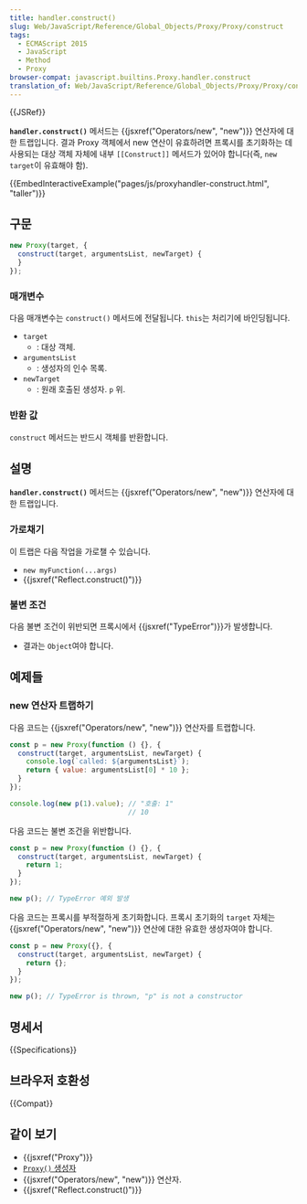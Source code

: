 ```yaml
---
title: handler.construct()
slug: Web/JavaScript/Reference/Global_Objects/Proxy/Proxy/construct
tags:
  - ECMAScript 2015
  - JavaScript
  - Method
  - Proxy
browser-compat: javascript.builtins.Proxy.handler.construct
translation_of: Web/JavaScript/Reference/Global_Objects/Proxy/Proxy/construct
---
```

{{JSRef}}

**`handler.construct()`** 메서드는 {{jsxref("Operators/new", "new")}} 연산자에 대한 트랩입니다. 결과 Proxy 객체에서 new 연산이 유효하려면 프록시를 초기화하는 데 사용되는 대상 객체 자체에 내부 `[[Construct]]` 메서드가 있어야 합니다(즉, `new target`이 유효해야 함).

{{EmbedInteractiveExample("pages/js/proxyhandler-construct.html", "taller")}}

## 구문

```js
new Proxy(target, {
  construct(target, argumentsList, newTarget) {
  }
});
```

### 매개변수

다음 매개변수는 `construct()` 메서드에 전달됩니다. `this`는 처리기에 바인딩됩니다.

- `target`
  - : 대상 객체.
- `argumentsList`
  - : 생성자의 인수 목록.
- `newTarget`
  - : 원래 호출된 생성자. `p` 위.

### 반환 값

`construct` 메서드는 반드시 객체를 반환합니다.

## 설명

**`handler.construct()`** 메서드는 {{jsxref("Operators/new", "new")}} 연산자에 대한 트랩입니다.

### 가로채기

이 트랩은 다음 작업을 가로챌 수 있습니다.

- `new myFunction(...args)`
- {{jsxref("Reflect.construct()")}}

### 불변 조건

다음 불변 조건이 위반되면 프록시에서 {{jsxref("TypeError")}}가 발생합니다.

- 결과는 `Object`여야 합니다.

## 예제들

### new 연산자 트랩하기

다음 코드는 {{jsxref("Operators/new", "new")}} 연산자를 트랩합니다.
```js
const p = new Proxy(function () {}, {
  construct(target, argumentsList, newTarget) {
    console.log(`called: ${argumentsList}`);
    return { value: argumentsList[0] * 10 };
  }
});

console.log(new p(1).value); // "호출: 1"
                             // 10
```

다음 코드는 불변 조건을 위반합니다.

```js example-bad
const p = new Proxy(function () {}, {
  construct(target, argumentsList, newTarget) {
    return 1;
  }
});

new p(); // TypeError 예외 발생
```

다음 코드는 프록시를 부적절하게 초기화합니다. 프록시 초기화의 `target` 자체는 {{jsxref("Operators/new", "new")}} 연산에 대한 유효한 생성자여야 합니다.

```js example-bad
const p = new Proxy({}, {
  construct(target, argumentsList, newTarget) {
    return {};
  }
});

new p(); // TypeError is thrown, "p" is not a constructor
```

## 명세서

{{Specifications}}

## 브라우저 호환성

{{Compat}}

## 같이 보기

- {{jsxref("Proxy")}}
- [`Proxy()` 생성자](/ko/docs/Web/JavaScript/Reference/Global_Objects/Proxy/Proxy)
- {{jsxref("Operators/new", "new")}} 연산자.
- {{jsxref("Reflect.construct()")}}
